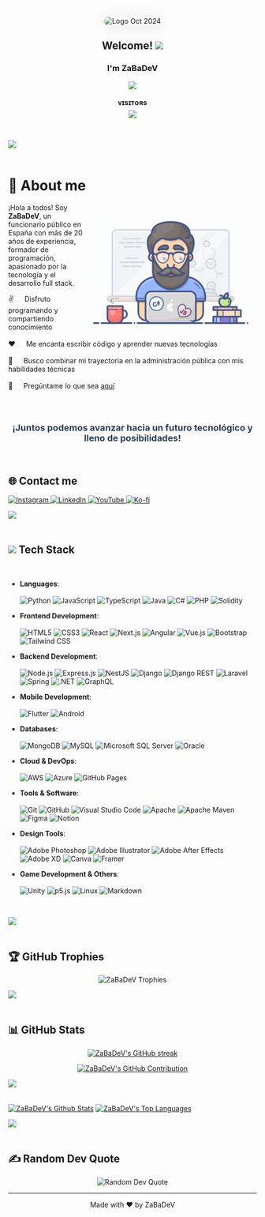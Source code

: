 <div align="center">
    <img src="https://github.com/BalaZaStudio/My-LogoS-Images/blob/main/LogoOct2024.gif?raw=true" alt="Logo Oct 2024" style="border-radius: 20px; box-shadow: 0 4px 30px rgba(0, 0, 0, 0.1);">
</div>

<h2 align="center">
  Welcome!
  <img src="https://media.giphy.com/media/hvRJCLFzcasrR4ia7z/giphy.gif" width="28">
</h2>

<h3 align="center">
        I'm ZaBaDeV
</h3>

<p align="center">
  <a href="https://github.com/ZaBaDeV"><img src="https://readme-typing-svg.herokuapp.com/?lines=Full%20Stack%20Developer;Public%20Servant%20in%20Spain;20+%20Years%20Experience;Always%20learning%20new%20things&center=true&width=450&height=45"></a>
</p>

<p align="center">
    <b>ᴠɪsɪᴛᴏʀs</b><br>
    <img align="middle" src="https://visitcount.itsvg.in/api?id=ZaBaDeV&icon=2&color=6" />
</p>

<br />

<img src="https://user-images.githubusercontent.com/73097560/115834477-dbab4500-a447-11eb-908a-139a6edaec5c.gif"><br><br>

<!-- About Section -->
# 💫 About me

<p>
 <img align="right" width="350" src="https://raw.githubusercontent.com/NotStark/NotStark/main/Assests/programmer.gif" alt="Coding gif" />
  
¡Hola a todos! Soy **ZaBaDeV**, un funcionario público en España con más de 20 años de experiencia, formador de programación, apasionado por la tecnología y el desarrollo full stack. 

✌️ &emsp; Disfruto programando y compartiendo conocimiento <br/><br/>
❤️ &emsp; Me encanta escribir código y aprender nuevas tecnologías<br/><br/>
🚀 &emsp; Busco combinar mi trayectoria en la administración pública con mis habilidades técnicas<br/><br/>
💬 &emsp; Pregúntame lo que sea [aquí](https://github.com/ZaBaDeV/ZaBaDeV/issues)

</p>

<br/>
<br/>

<p align="center" style="font-size: 18px; color: #2c3e50;">
<strong>¡Juntos podemos avanzar hacia un futuro tecnológico y lleno de posibilidades!</strong>
</p>

<br/>

## 🌐 Contact me

<p align="left">
    <a href="https://instagram.com/ZaBaDeV">
        <img src="https://img.shields.io/badge/Instagram-%23E4405F.svg?style=for-the-badge&logo=Instagram&logoColor=white" alt="Instagram"/>
    </a>
    <a href="https://www.linkedin.com/in/juan-jose-zabala-rios-237a65116/">
        <img src="https://img.shields.io/badge/LinkedIn-%230077B5.svg?style=for-the-badge&logo=linkedin&logoColor=white" alt="LinkedIn"/>
    </a>
    <a href="https://www.youtube.com/@ZaBaDev-pn2yq/featured">
        <img src="https://img.shields.io/badge/YouTube-%23FF0000.svg?style=for-the-badge&logo=YouTube&logoColor=white" alt="YouTube"/>
    </a>
    <a href="https://ko-fi.com/S6S515FZBZ">
        <img src="https://img.shields.io/badge/Ko--fi-F16061?style=for-the-badge&logo=ko-fi&logoColor=white" alt="Ko-fi" />
    </a>
</p>

<img src="https://user-images.githubusercontent.com/73097560/115834477-dbab4500-a447-11eb-908a-139a6edaec5c.gif"><br><br>

## <img src="https://media2.giphy.com/media/QssGEmpkyEOhBCb7e1/giphy.gif?cid=ecf05e47a0n3gi1bfqntqmob8g9aid1oyj2wr3ds3mg700bl&rid=giphy.gif" width ="25"><b> Tech Stack</b>

<br>

<p align="center">

- **Languages**: <br><br>
    ![Python](https://img.shields.io/badge/python-3670A0?style=for-the-badge&logo=python&logoColor=ffdd54)
    ![JavaScript](https://img.shields.io/badge/JavaScript%20-%23F7DF1E.svg?style=for-the-badge&logo=javascript&logoColor=black)
    ![TypeScript](https://img.shields.io/badge/typescript-%23007ACC.svg?style=for-the-badge&logo=typescript&logoColor=white)
    ![Java](https://img.shields.io/badge/java-%23ED8B00.svg?style=for-the-badge&logo=openjdk&logoColor=white)
    ![C#](https://img.shields.io/badge/c%23-%23239120.svg?style=for-the-badge&logo=c-sharp&logoColor=white)
    ![PHP](https://img.shields.io/badge/php-%23777BB4.svg?style=for-the-badge&logo=php&logoColor=white)
    ![Solidity](https://img.shields.io/badge/Solidity-%23363636.svg?style=for-the-badge&logo=solidity&logoColor=white)

- **Frontend Development**: <br><br>
    ![HTML5](https://img.shields.io/badge/HTML5%20-%23E34F26.svg?style=for-the-badge&logo=html5&logoColor=white)
    ![CSS3](https://img.shields.io/badge/CSS3%20-%231572B6.svg?style=for-the-badge&logo=css3&logoColor=white)
    ![React](https://img.shields.io/badge/React-61DAFB.svg?style=for-the-badge&logo=React&logoColor=black)
    ![Next.js](https://img.shields.io/badge/Next.js-000000.svg?style=for-the-badge&logo=nextdotjs&logoColor=white)
    ![Angular](https://img.shields.io/badge/angular-%23DD0031.svg?style=for-the-badge&logo=angular&logoColor=white)
    ![Vue.js](https://img.shields.io/badge/vuejs-%2335495e.svg?style=for-the-badge&logo=vuedotjs&logoColor=%234FC08D)
    ![Bootstrap](https://img.shields.io/badge/bootstrap-%23563D7C.svg?style=for-the-badge&logo=bootstrap&logoColor=white)
    ![Tailwind CSS](https://img.shields.io/badge/Tailwind%20CSS-06B6D4.svg?style=for-the-badge&logo=Tailwind-CSS&logoColor=white)

- **Backend Development**: <br><br>
    ![Node.js](https://img.shields.io/badge/Node.js-339933.svg?style=for-the-badge&logo=nodedotjs&logoColor=white)
    ![Express.js](https://img.shields.io/badge/Express%20JS-000000.svg?style=for-the-badge&logo=Express&logoColor=white)
    ![NestJS](https://img.shields.io/badge/nestjs-%23E0234E.svg?style=for-the-badge&logo=nestjs&logoColor=white)
    ![Django](https://img.shields.io/badge/django-%23092E20.svg?style=for-the-badge&logo=django&logoColor=white)
    ![Django REST](https://img.shields.io/badge/DJANGO-REST-ff1709.svg?style=for-the-badge&logo=django&logoColor=white)
    ![Laravel](https://img.shields.io/badge/laravel-%23FF2D20.svg?style=for-the-badge&logo=laravel&logoColor=white)
    ![Spring](https://img.shields.io/badge/spring-%236DB33F.svg?style=for-the-badge&logo=spring&logoColor=white)
    ![.NET](https://img.shields.io/badge/.NET-5C2D91.svg?style=for-the-badge&logo=.net&logoColor=white)
    ![GraphQL](https://img.shields.io/badge/-GraphQL-E10098.svg?style=for-the-badge&logo=graphql&logoColor=white)

- **Mobile Development**: <br><br>
    ![Flutter](https://img.shields.io/badge/Flutter-%2302569B.svg?style=for-the-badge&logo=Flutter&logoColor=white)
    ![Android](https://img.shields.io/badge/android-%2320232a.svg?style=for-the-badge&logo=android&logoColor=%a4c639)

- **Databases**: <br><br>
    ![MongoDB](https://img.shields.io/badge/MongoDB-%234ea94b.svg?style=for-the-badge&logo=mongodb&logoColor=white)
    ![MySQL](https://img.shields.io/badge/mysql-%2300f.svg?style=for-the-badge&logo=mysql&logoColor=white)
    ![Microsoft SQL Server](https://img.shields.io/badge/Microsoft%20SQL%20Sever-CC2927.svg?style=for-the-badge&logo=microsoft%20sql%20server&logoColor=white)
    ![Oracle](https://img.shields.io/badge/Oracle-F80000.svg?style=for-the-badge&logo=oracle&logoColor=white)

- **Cloud & DevOps**: <br><br>
    ![AWS](https://img.shields.io/badge/AWS-%23FF9900.svg?style=for-the-badge&logo=amazon-aws&logoColor=white)
    ![Azure](https://img.shields.io/badge/azure-%230072C6.svg?style=for-the-badge&logo=microsoftazure&logoColor=white)
    ![GitHub Pages](https://img.shields.io/badge/GitHub%20Pages-%23327FC7.svg?style=for-the-badge&logo=github&logoColor=white)

- **Tools & Software**: <br><br>
    ![Git](https://img.shields.io/badge/git-%23F05033.svg?style=for-the-badge&logo=git&logoColor=white)
    ![GitHub](https://img.shields.io/badge/github-%23121011.svg?style=for-the-badge&logo=github&logoColor=white)
    ![Visual Studio Code](https://img.shields.io/badge/Visual%20Studio%20Code-0078d7.svg?style=for-the-badge&logo=visual-studio-code&logoColor=white)
    ![Apache](https://img.shields.io/badge/apache-%23D42029.svg?style=for-the-badge&logo=apache&logoColor=white)
    ![Apache Maven](https://img.shields.io/badge/Apache%20Maven-C71A36.svg?style=for-the-badge&logo=Apache%20Maven&logoColor=white)
    ![Figma](https://img.shields.io/badge/Figma-F24E1E.svg?style=for-the-badge&logo=Figma&logoColor=white)
    ![Notion](https://img.shields.io/badge/Notion-000000.svg?style=for-the-badge&logo=Notion&logoColor=white)

- **Design Tools**: <br><br>
    ![Adobe Photoshop](https://img.shields.io/badge/adobephotoshop-%23331A8FF.svg?style=for-the-badge&logo=adobephotoshop&logoColor=white)
    ![Adobe Illustrator](https://img.shields.io/badge/adobeillustrator-%23FF9A00.svg?style=for-the-badge&logo=adobeillustrator&logoColor=white)
    ![Adobe After Effects](https://img.shields.io/badge/Adobe%20After%20Effects-9999FF.svg?style=for-the-badge&logo=Adobe%20After%20Effects&logoColor=white)
    ![Adobe XD](https://img.shields.io/badge/Adobe%20XD-470137.svg?style=for-the-badge&logo=Adobe%20XD&logoColor=#FF61F6)
    ![Canva](https://img.shields.io/badge/Canva-%2300C4CC.svg?style=for-the-badge&logo=Canva&logoColor=white)
    ![Framer](https://img.shields.io/badge/Framer-black.svg?style=for-the-badge&logo=framer&logoColor=blue)

- **Game Development & Others**: <br><br>
    ![Unity](https://img.shields.io/badge/Unity-%2320232a.svg?style=for-the-badge&logo=unity&logoColor=white)
    ![p5.js](https://img.shields.io/badge/p5.js-ED225D.svg?style=for-the-badge&logo=p5.js&logoColor=FFFFFF)
    ![Linux](https://img.shields.io/badge/Linux-FCC624.svg?style=for-the-badge&logo=linux&logoColor=black)
    ![Markdown](https://img.shields.io/badge/Markdown-000000.svg?style=for-the-badge&logo=Markdown&logoColor=white)

</p>

<br>

<img src="https://user-images.githubusercontent.com/73097560/115834477-dbab4500-a447-11eb-908a-139a6edaec5c.gif"><br><br>

## 🏆 GitHub Trophies

<p align="center">
  <img src="https://github-profile-trophy.vercel.app/?username=ZaBaDeV&theme=onedark&no-frame=false&no-bg=true&margin-w=4" alt="ZaBaDeV Trophies" />
</p>

<img src="https://user-images.githubusercontent.com/73097560/115834477-dbab4500-a447-11eb-908a-139a6edaec5c.gif"><br><br>

## 📊 GitHub Stats

<p align="center">
  <a href="https://github.com/ZaBaDeV">
    <img src="https://github-readme-streak-stats.herokuapp.com/?user=ZaBaDeV&theme=radical&border=7F3FBF&background=0D1117" alt="ZaBaDeV's GitHub streak"/>
  </a>
</p>

<p align="center">
  <a href="https://github.com/ZaBaDeV">
    <img src="https://github-profile-summary-cards.vercel.app/api/cards/profile-details?username=ZaBaDeV&theme=radical" alt="ZaBaDeV's GitHub Contribution"/>
  </a>
</p>

<img src="https://user-images.githubusercontent.com/73097560/115834477-dbab4500-a447-11eb-908a-139a6edaec5c.gif"><br><br>

<a> 
    <a href="https://github.com/ZaBaDeV"><img alt="ZaBaDeV's Github Stats" src="https://denvercoder1-github-readme-stats.vercel.app/api?username=ZaBaDeV&show_icons=true&count_private=true&theme=react&border_color=7F3FBF&bg_color=0D1117&title_color=F85D7F&icon_color=F8D866" height="192px" width="49.5%"/></a>
  <a href="https://github.com/ZaBaDeV"><img alt="ZaBaDeV's Top Languages" src="https://denvercoder1-github-readme-stats.vercel.app/api/top-langs/?username=ZaBaDeV&langs_count=8&layout=compact&theme=react&border_color=7F3FBF&bg_color=0D1117&title_color=F85D7F&icon_color=F8D866" height="192px" width="49.5%"/></a>
  <br/>
</a>

<img src="https://user-images.githubusercontent.com/73097560/115834477-dbab4500-a447-11eb-908a-139a6edaec5c.gif"><br><br>

## ✍️ Random Dev Quote

<p align="center">
  <img src="https://quotes-github-readme.vercel.app/api?type=horizontal&theme=dark" alt="Random Dev Quote" />
</p>

---

<p align="center">
Made with ❤️ by ZaBaDeV
</p>
